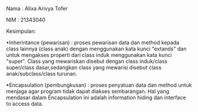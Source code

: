 Nama : Alixa Arivya Tofer

NIM : 21343040

Kesimpulan: 

•Inherintance (pewarisan) : proses pewarisan data dan method kepada class lainnya (class anak) dengan menggunakan kata kunci "extands" dan untuk mengakses properti dari class induk menggunakan kata kunci "super". Class yang mewariskan disebut dengan class induk/class super/class dasar,sedangkan class yang mewarisi disebut class anak/subclass/class turunan. 

•Encapsulation (pembungkusan) : proses penyatuan data dan method untuk menjaga agar program tidak dapat diakses sembarangan. Hal yang mendasar dalam Encapsulation ini adalah information hiding dan interface to access data.
